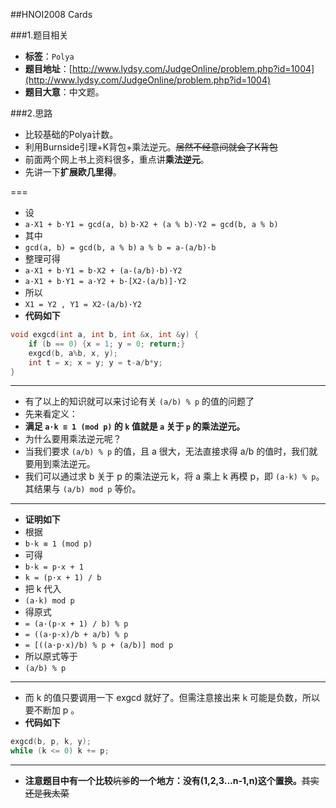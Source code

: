 ##HNOI2008 Cards

###1.题目相关
* **标签**：`Polya`
* **题目地址**：[http://www.lydsy.com/JudgeOnline/problem.php?id=1004](http://www.lydsy.com/JudgeOnline/problem.php?id=1004)
* **题目大意**：中文题。

###2.思路
* 比较基础的Polya计数。
* 利用Burnside引理+K背包+乘法逆元。~~居然不经意间就会了K背包~~
* 前面两个网上书上资料很多，重点讲**乘法逆元**。
* 先讲一下**扩展欧几里得**。
  
===
* 设
* `a·X1 + b·Y1 = gcd(a, b)` `b·X2 + (a % b)·Y2 = gcd(b, a % b)`
* 其中
* `gcd(a, b) = gcd(b, a % b)` `a % b = a-(a/b)·b`
* 整理可得
* `a·X1 + b·Y1 = b·X2 + (a-(a/b)·b)·Y2`
* `a·X1 + b·Y1 = a·Y2 + b·[X2-(a/b)]·Y2`
* 所以
* `X1 = Y2 , Y1 = X2-(a/b)·Y2`
* **代码如下**
```c++
void exgcd(int a, int b, int &x, int &y) {
	if (b == 0) {x = 1; y = 0; return;}
	exgcd(b, a%b, x, y);
	int t = x; x = y; y = t-a/b*y;
}
```
---
* 有了以上的知识就可以来讨论有关 `(a/b) % p` 的值的问题了
* 先来看定义：
* **满足 `a·k ≡ 1 (mod p)` 的 `k` 值就是 `a` 关于 `p` 的乘法逆元。**
* 为什么要用乘法逆元呢？
* 当我们要求 `(a/b) % p` 的值，且 a 很大，无法直接求得 a/b 的值时，我们就要用到乘法逆元。
* 我们可以通过求 b 关于 p 的乘法逆元 k，将 a 乘上 k 再模 p，即 `(a·k) % p`。其结果与 `(a/b) mod p` 等价。
---
* **证明如下**
* 根据
* `b·k ≡ 1 (mod p)`
* 可得
* `b·k = p·x + 1`
* `k = (p·x + 1) / b`
* 把 k 代入
* `(a·k) mod p`
* 得原式
* `= (a·(p·x + 1) / b) % p`
* `= ((a·p·x)/b + a/b) % p`
* `= [((a·p·x)/b) % p + (a/b)] mod p`
* 所以原式等于
* `(a/b) % p`
---
* 而 k 的值只要调用一下 exgcd 就好了。但需注意接出来 k 可能是负数，所以要不断加 p 。
* **代码如下**
```c++
exgcd(b, p, k, y);
while (k <= 0) k += p;
```
---
* **注意题目中有一个比较**~~坑爹~~**的一个地方：没有(1,2,3...n-1,n)这个置换。**~~其实还是我太菜~~
